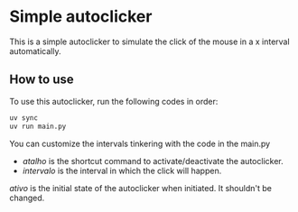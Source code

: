 # Simple autoclicker

This is a simple autoclicker to simulate the click of the mouse in a x interval automatically.

## How to use

To use this autoclicker, run the following codes in order:

```bash
uv sync
uv run main.py
```
You can customize the intervals tinkering with the code in the main.py

- *atalho* is the shortcut command to activate/deactivate the autoclicker.
- *intervalo* is the interval in which the click will happen.

*ativo* is the initial state of the autoclicker when initiated. It shouldn't be changed.
